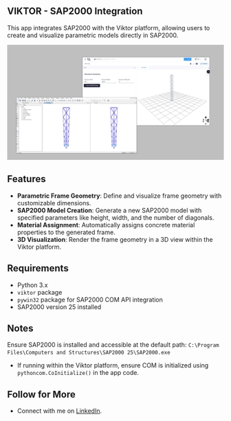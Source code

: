 ## VIKTOR - SAP2000 Integration

This app integrates SAP2000 with the Viktor platform, allowing users to create and visualize parametric models directly in SAP2000.


![Workflow](reference/thumbnail.png)

## Features

- **Parametric Frame Geometry**: Define and visualize frame geometry with customizable dimensions.
- **SAP2000 Model Creation**: Generate a new SAP2000 model with specified parameters like height, width, and the number of diagonals.
- **Material Assignment**: Automatically assigns concrete material properties to the generated frame.
- **3D Visualization**: Render the frame geometry in a 3D view within the Viktor platform.

## Requirements

- Python 3.x
- `viktor` package
- `pywin32` package for SAP2000 COM API integration
- SAP2000 version 25 installed

## Notes
Ensure SAP2000 is installed and accessible at the default path:
   `C:\Program Files\Computers and Structures\SAP2000 25\SAP2000.exe`

- If running within the Viktor platform, ensure COM is initialized using `pythoncom.CoInitialize()` in the app code.

## Follow for More

- Connect with me on [LinkedIn](https://www.linkedin.com/in/alejandro-duarte-vendries-955778127/).
